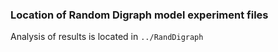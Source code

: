 ### Location of Random Digraph model experiment files
Analysis of results is located in `../RandDigraph`
